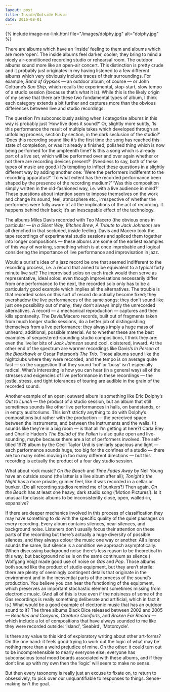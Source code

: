 ```yaml
---
layout: post
title: Inside/Outside Music
date: 2016-08-01
---
```

{% include image-no-link.html file="/images/dolphy.jpg" alt="dolphy.jpg" %}

There are albums which have an ‘inside’ feeling to them and albums which are more ‘open’. The inside albums feel darker, cooler; they bring to mind a nicely air-conditioned recording studio or rehearsal room. The outdoor albums sound more like an open-air concert. This distinction is pretty crude and it probably just originates in my having listened to a few different albums which very obviously include traces of their surroundings. For example, *Band of Gypsies* — an outdoor album, of course  — or John Coltrane’s *Sun Ship*, which recalls the experimental, stop-start, slow tempo of a studio session (because that’s what it is). While this is the likely origin of my sense that there are these two fundamental types of album, I think each category extends a bit further and captures more than the obvious differences between live and studio recordings.

The question I’m subconsciously asking when I categorise albums in this way is probably just ‘How live does it sound?’ Or, slightly more subtly, ‘Is this performance the result of multiple takes which developed through an unfolding process, section by section, in the dark seclusion of the studio?’ ‘Does this recording sound like it’s the first time the song has reached this state of completion, or was it already a finished, polished thing which is now being performed for the umpteenth time? Is this a song which is already part of a live set, which will be performed over and over again whether or not there are recording devices present?’ (Needless to say, both of these types of music are good.) It’s tempting to inflect these questions in a slightly different way by adding another one: ‘Were the performers indifferent to the recording apparatus?’ ‘To what extent has the recorded performance been shaped by the presence of the recording medium?’ ‘Was this composition simply written in the old-fashioned way, i.e. with a live audience in mind?’ These questions about intention seem to impose themselves on the work and change its sound, feel, atmosphere etc., irrespective of whether the performers were fully aware of all the implications of the act of recording. It happens behind their back; it’s an inescapable effect of the technology.

The albums Miles Davis recorded with Teo Macero (the obvious ones in particular — *In a Silent Way*, *Bitches Brew*, *A Tribute to Jack Johnson*) are all drenched in that secluded, inside feeling. Davis and Macero took the tape recordings of experimental studio sessions and spliced them together into longer compositions — these albums are some of the earliest examples of this way of working, something which is at once improbable and logical considering the importance of live performance and improvisation in jazz.

Would a purist's idea of a jazz record be one that seemed indifferent to the recording process, i.e. a record that aimed to be equivalent to a typical forty minute live set? The improvised solos on each track would then serve as representative, ideal solos: even though improvisations necessarily differ from one performance to the next, the recorded solo only has to be a particularly good example which implies all the alternatives. The trouble is that recorded solos on this sort of record do actually become fixed; they overshadow the live performances of the same songs; they don’t sound like just one possibility out of many; they don’t always imply the unrecorded alternatives. A record — a mechanical reproduction — captures and then kills spontaneity. The Davis/Macero records, built out of fragments taken from much longer studio sessions, do a better job of distinguishing themselves from a live performance: they always imply a huge mass of unheard, additional, possible material. As to whether these are the best examples of sequestered-sounding studio compositions, I think they are: even the livelier bits of *Jack Johnson* sound cool, cloistered, inward. At the other end of the spectrum are warmer recordings like Davis’s *In Person at the Blackhawk* or Oscar Peterson’s *The Trio*. Those albums sound like the nightclubs where they were recorded, and the tempo is on average quite fast — so the suggestion that they sound ‘hot’ or ‘busy’ isn’t especially radical. What’s interesting is how you can hear (in a general way) all of the stresses and exigencies of live performance in these recordings — the jostle, stress, and tight tolerances of touring are audible in the grain of the recorded sound.

Another example of an open, outward album is something like Eric Dolphy’s *Out to Lunch* — the product of a studio session, but an album that still sometimes sounds like other live performances in halls, on bandstands, or in empty auditoriums. This isn’t strictly anything to do with Dolphy’s compositions but rather with the production — the perceived space between the instruments, and between the instruments and the walls. (It sounds like they’re in a big room — is that all I’m getting at here?) Carla Bley and Charlie Haden’s *The Ballad of the Fallen* is also quite open and live-sounding, maybe because there are a lot of performers involved. The self-titled 1978 album by the Cecil Taylor Unit is similarly spacious and light — each performance sounds huge, too big for the confines of a studio — there are too many notes moving in too many different directions — but this recording is actually the product of a four day studio session.

What about rock music? *On the Beach* and *Time Fades Away* by Neil Young have an outside sound (the latter is a live album after all); *Tonight’s the Night* has a more private, grimier feel, like it was recorded in a cellar or bunker. (Do all recording studios remind me of bunkers?) Then again, *On the Beach* has at least one heavy, dark studio song (‘Motion Pictures’). Is it unusual for classic albums to be inconsistently close, open, walled-in, expansive?

If there are deeper mechanics involved in this process of classification they may have something to do with the specific quality of the quiet passages on every recording. Every album contains silences, near-silences, and background noise. Listeners don’t usually focus their attention on these parts of the recording but there’s actually a huge diversity of possible silences, and they always colour the music one way or another. All silence sounds the same, but silence is a condition we approach asymptotically. (When discussing background noise there’s less reason to be theoretical in this way, but background noise is on the same continuum as silence.) Wolfgang Voigt made good use of noise on *Gas* and *Pop*. Those albums both sound like the product of studio equipment, but they aren’t sterile: there are plenty of seemingly contingent details that originate in the environment and in the inessential parts of the process of the sound’s production. You believe you can hear the functioning of the equipment, which preserves an important stochastic element sometimes missing from electronic music. (And all of this is true even if the noisiness of some of the Gas recordings is really something deliberate and artificial, which in fact it is.) What would be a good example of electronic music that has an outdoor sound to it? The three albums Black Dice released between 2002 and 2005 — *Beaches and Canyons*, *Creature Comforts*, and *Broken Ear Record* — which include a lot of compositions that have always sounded to me like they were recorded outside: ‘Island’, ‘Seabird’, ‘Motorcycle’.

Is there any value to this kind of exploratory writing about other art-forms? On the one hand: it feels good trying to work out the logic of what may be nothing more than a weird prejudice of mine. On the other: it could turn out to be incomprehensible to nearly everyone else; everyone has subconscious tonal mood boards associated with these albums, and if they don’t line up with my own then the ‘logic’ will seem to make no sense.

But then every taxonomy is really just an excuse to fixate on, to return to obsessively, to pick over our unquantifiable to responses to things. Sense-making isn't the goal.